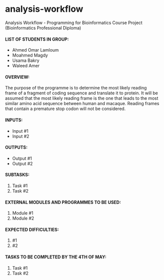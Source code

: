 # analysis-workflow
Analysis Workflow - Programming for Bioinformatics Course Project (Bioinformatics Professional Diploma)

#### LIST OF STUDENTS IN GROUP:
- Ahmed Omar Lamloum
- Moahmed Magdy
- Usama Bakry
- Waleed Amer

#### OVERVIEW:
The purpose of the programme is to determine the most likely reading frame of a fragment of coding sequence and translate it to protein. It will be assumed that the most likely reading frame is the one that leads to the most similar amino acid sequence between human and macaque. Reading frames that contain a premature stop codon will not be considered.

#### INPUTS:
- Input #1
- Input #2

#### OUTPUTS:
- Output #1
- Output #2

#### SUBTASKS:
1. Task #1
2. Task #2

#### EXTERNAL MODULES AND PROGRAMMES TO BE USED:
1. Module #1
2. Module #2

#### EXPECTED DIFFICULTIES:
1. #1
2. #2

#### TASKS TO BE COMPLETED BY THE 4TH OF MAY:
1. Task #1
2. Task #2 
